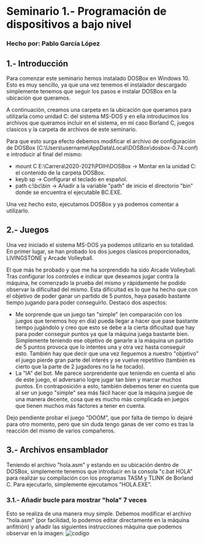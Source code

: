 # Seminario 1.- Programación de dispositivos a bajo nivel
### Hecho por: Pablo García López

## 1.- Introducción
Para comenzar este seminario hemos instalado DOSBox en Windows 10. Esto es muy sencillo, ya que una vez tenemos el instalador descargado simplemente tenemos que seguir los pasos e instalar DOSBox en la ubicación que queramos.

A continuación, creamos una carpeta en la ubicación que queramos para utilizarla como unidad C: del sistema MS-DOS y en ella introducimos los archivos que queramos incluir en el sistema, en mi caso Borland C, juegos clasicos y la carpeta de archivos de este seminario.

Para que esto surga efecto debemos modificar el archivo de configuración de DOSBox (C:\Users\username\AppData\Local\DOSBox\dosbox-0.74.conf) e introducir al final del mismo:
- mount C E:\Carrera\2020-2021\PDIH\DOSBox -> Montar en la unidad C: el contenido de la carpeta DOSBox.
- keyb sp -> Configurar el teclado en español.
- path c:\bc\bin -> Añadir a la variable "path" de inicio el directorio "bin" donde se encuentra el ejecutable BC.EXE.

Una vez hecho esto, ejecutamos DOSBox y ya podemos comentar a utilizarlo.

## 2.- Juegos
Una vez iniciado el sistema MS-DOS ya podemos utilizarlo en su totalidad. En primer lugar, se han probado los dos juegos clasicos proporcionados, LIVINGSTONE y Arcade Volleyball. 

El que más he probado y que me ha sorprendido ha sido Arcade Volleyball. Tras configurar los controles e indicar que deseamos jugar contra la máquina, he comenzado la prueba del mismo y rápidamente he podido observar la dificultad del mismo. Esta dificultad es lo que ha hecho que con el objetivo de poder ganar un partido de 5 puntos, haya pasado bastante tiempo jugando para poder conseguirlo. Destaco dos aspectos:
- Me sorprende que un juego tan "simple" (en comparación con los juegos que tenemos hoy en día) pueda llegar a hacer que pase bastante tiempo jugándolo y creo que esto se debe a la cierta dificultad que hay para poder conseguir puntos ya que la máquina juega bastante bien. Simplemente teniendo ese objetivo de ganarle a la máquina un partido de 5 puntos provoca que lo intentes una y otra vez hasta conseguir esto. También hay que decir que una vez lleguemos a nuestro "objetivo" el juego pierde gran parte del interés y se vuelve repetitivo (también es cierto que la parte de 2 jugadores no la he tocado).
- La "IA" del bot. Me parece sorprendente que teniendo en cuenta el año de este juego, el adversario logre jugar tan bien y marcar muchos puntos. En contraposición a esto, también debemos tener en cuenta que al ser un juego "simple" sea más fácil hacer que la máquina juegue de una manera decente, cosa que es mucho más complicada en juegos que tienen muchos más factores a tener en cuenta.

Dejo pendiente probar el juego "DOOM", que por falta de tiempo lo dejaré para otro momento, pero que sin duda tengo ganas de ver como es tras la reacción del mismo de varios compañeros.

## 3.- Archivos ensamblador
Teniendo el archivo "hola.asm" y estando en su ubicación dentro de DOSBox, simplemente tenemos que introducir en la consola "c.bat HOLA" para realizar su compilación con los programas TASM y TLINK de Borland C. Para ejecutarlo, simplemente ejecutamos "HOLA.EXE".

### 3.1.- Añadir bucle para mostrar "hola" 7 veces
Esto se realiza de una manera muy simple. Debemos modificar el archivo "hola.asm" (por facilidad, lo podemos editar directamente en la máquina anfitrión) y añadir las siguientes instrucciones máquina que podemos observar en la imagen: 
![codigo](https://i.postimg.cc/x17CvGqj/Codigo.png)
